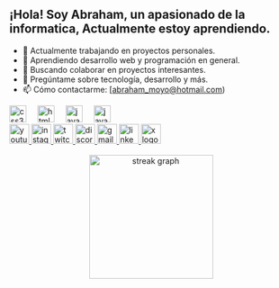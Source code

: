 
<h2 align="left">¡Hola! Soy Abraham, un apasionado de la informatica, Actualmente estoy aprendiendo.</h2>

- 🔭 Actualmente trabajando en proyectos personales.
- 🌱 Aprendiendo desarrollo web y programación en general.
- 👯 Buscando colaborar en proyectos interesantes.
- 💬 Pregúntame sobre tecnología, desarrollo y más.
- 📫 Cómo contactarme: [abraham_moyo@hotmail.com)

<div align="left">
  <img src="https://cdn.jsdelivr.net/gh/devicons/devicon/icons/css3/css3-original.svg" height="30" alt="css3 logo"  />
  <img width="12" />
  <img src="https://cdn.jsdelivr.net/gh/devicons/devicon/icons/html5/html5-original.svg" height="30" alt="html5 logo"  />
  <img width="12" />
  <img src="https://cdn.jsdelivr.net/gh/devicons/devicon/icons/javascript/javascript-original.svg" height="30" alt="javascript logo"  />
  <img width="12" />

  <img src="https://th.bing.com/th/id/OIP.izZsA31we6vlZa_XmWd-SwHaHa?rs=1&pid=ImgDetMain)" height="30" alt="javascript logo"  />
  <img width="12" />
  

<div align="left">
  <a href="https://www.youtube.com/channel/UCxs6-LseYdACVD71MKlc0cg">
    <img src="https://img.shields.io/static/v1?message=Youtube&logo=youtube&label=&color=FF0000&logoColor=white&labelColor=&style=for-the-badge" height="35" alt="youtube logo"  />
  </a>
  <a href=https://www.instagram.com/abraham.martin.524/?igsh=MXN0eGJoNHB6MmRsOA%3D%3D>
    <img src="https://img.shields.io/static/v1?message=Instagram&logo=instagram&label=&color=FF00FF&logoColor=white&labelColor=&style=for-the-badge" height="35" alt="instagram logo"  />
  </a>
  <a href="https://www.twitch.tv/orangemecanic">
    <img src="https://img.shields.io/static/v1?message=Twitch&logo=twitch&label=&color=9146FF&logoColor=white&labelColor=&style=for-the-badge" height="35" alt="twitch logo"  />
  </a>
  <a href="URL_DEL_SERVIDOR_DE_DISCORD">
    <img src="https://img.shields.io/static/v1?message=Discord&logo=discord&label=&color=7289DA&logoColor=white&labelColor=&style=for-the-badge" height="35" alt="discord logo"  />
  </a>
  <a href=orangemecanicclub@gmail.com>
    <img src="https://img.shields.io/static/v1?message=Gmail&logo=gmail&label=&color=D14836&logoColor=white&labelColor=&style=for-the-badge" height="35" alt="gmail logo"  />
  </a>
  <a href="URL_DEL_PERFIL_DE_LINKEDIN">
    <img src="https://img.shields.io/static/v1?message=LinkedIn&logo=linkedin&label=&color=0077B5&logoColor=white&labelColor=&style=for-the-badge" height="35" alt="linkedin logo"  />
  </a>
  <a href=[(https://twitter.com/abmmm1988?t=8gk8eYCbC7UGViwXNcYovQ&s=09)](https://twitter.com/abmmm1988?t=8gk8eYCbC7UGViwXNcYovQ&s=09)>
    <img src="https://img.shields.io/static/v1?message=twitter&logo=x&label=&color=000000&logoColor=white&labelColor=&style=for-the-badge" height="35" alt="x logo"  />
  </a>
</div>


<br clear="both">

<div align="center">
  <img src="https://streak-stats.demolab.com?user=maurodesouza&locale=en&mode=daily&theme=dark&hide_border=false&border_radius=5&order=3" height="220" alt="streak graph"  />
</div>

###
